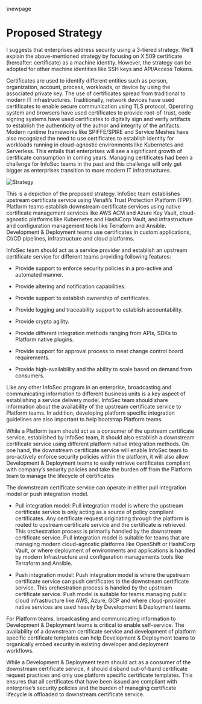\newpage

# Proposed Strategy

I suggests that enterprises address security using a 3-tiered strategy. We'll explain the above-mentioned strategy by focusing on X.509 certificate (hereafter: certificate) as a machine identity. However, the strategy can be adopted for other machine identities like SSH keys and API/Access Tokens.  

Certificates are used to identify different entities such as person, organization, account, process, workloads, or device by using the associated private key. The use of certificates spread from traditional to modern IT infrastructures. Traditionally, network devices have used certificates to enable secure communication using TLS protocol, Operating system and browsers have used certificates to provide root-of-trust, code signing systems have used certificates to digitally sign and verify artifacts to establish the authenticity of the author and integrity of the artifacts. Modern runtime frameworks like SPIFFE/SPIRE and Service Meshes have also recognized the need to use certificates to establish identity for workloads running in cloud-agnostic environments like Kubernetes and Serverless. This entails that enterprises will see a significant growth of certificate consumption in coming years. Managing certificates had been a challenge for InfoSec teams in the past and this challenge will only get bigger as enterprises transition to more modern IT infrastructures. 

![Strategy](images/strategy.png)

This is a depiction of the proposed strategy. InfoSec team establishes upstream certificate service using Venafi’s Trust Protection Platform (TPP). Platform teams establish downstream certificate services using native certificate management services like AWS ACM and Azure Key Vault, cloud-agnostic platforms like Kubernetes and HashiCorp Vault, and infrastructure and configuration management tools like Terraform and Ansible. Development & Deployment teams use certificates in custom applications, CI/CD pipelines, infrastructure and cloud platforms.

InfoSec team should act as a service provider and establish an upstream certificate service for different teams providing following features:  

* Provide support to enforce security policies in a pro-active and automated manner.  

* Provide altering and notification capabilities. 

* Provide support to establish ownership of certificates.  

* Provide logging and traceability support to establish accountability.  

* Provide crypto agility.  

* Provide different integration methods ranging from APIs, SDKs to Platform native plugins. 

* Provide support for approval process to meat change control board requirements. 

* Provide high-availability and the ability to scale based on demand from consumers.  

Like any other InfoSec program in an enterprise, broadcasting and communicating information to different business units is a key aspect of establishing a service delivery model. InfoSec team should share information about the availability of the upstream certificate service to Platform teams. In addition, developing platform specific integration guidelines are also important to help bootstrap Platform teams.      

While a Platform team should act as a consumer of the upstream certificate service, established by InfoSec team, it should also establish a downstream certificate service using different platform native integration methods. On one hand, the downstream certificate service will enable InfoSec team to pro-actively enforce security policies within the platform, it will also allow Development & Deployment teams to easily retrieve certificates compliant with company’s security policies and take the burden off from the Platform team to manage the lifecycle of certificates  

The downstream certificate service can operate in either pull integration model or push integration model. 

* Pull integration model: Pull integration model is where the upstream certificate service is only acting as a source of policy compliant certificates. Any certificate request originating through the platform is routed to upstream certificate service and the certificate is retrieved. This orchestration process is primarily handled by the downstream certificate service. Pull integration model is suitable for teams that are managing modern cloud-agnostic platforms like OpenShift or HashiCorp Vault, or where deployment of environments and applications is handled by modern Infrastructure and configuration managements tools like Terraform and Ansible.

* Push integration model: Push integration model is where the upstream certificate service can push certificates to the downstream certificate service. This orchestration process is handled by the upstream certificate service. Push model is suitable for teams managing public cloud infrastructure like AWS, Azure, GCP and where cloud-provider native services are used heavily by Development & Deployment teams.

For Platform teams, broadcasting and communicating information to Development & Deployment teams is critical to enable self-service. The availability of a downstream certificate service and development of platform specific certificate templates can help Development & Deployment teams to organically embed security in existing developer and deployment workflows. 

While a Development & Deployment team should act as a consumer of the downstream certificate service, it should disband out-of-band certificate request practices and only use platform specific certificate templates. This ensures that all certificates that have been issued are compliant with enterprise’s security policies and the burden of managing certificate lifecycle is offloaded to downstream certificate service.
